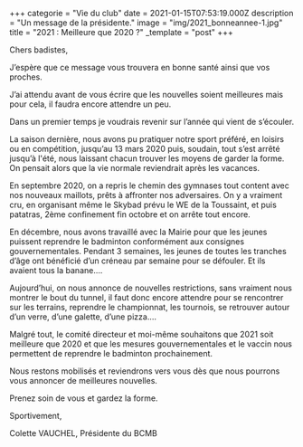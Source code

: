 +++
categorie = "Vie du club"
date = 2021-01-15T07:53:19.000Z
description = "Un message de la présidente."
image = "img/2021_bonneannee-1.jpg"
title = "2021 : Meilleure que 2020 ?"
_template = "post"
+++

Chers badistes,

J’espère que ce message vous trouvera en bonne santé ainsi que vos proches.

J’ai attendu avant de vous écrire que les nouvelles soient meilleures mais pour cela, il faudra encore attendre un peu.

Dans un premier temps je voudrais revenir sur l’année qui vient de s’écouler.

La saison dernière, nous avons pu pratiquer notre sport préféré, en loisirs ou en compétition, jusqu’au 13 mars 2020 puis, soudain, tout s’est arrêté jusqu’à l'été, nous laissant chacun trouver les moyens de garder la forme. On pensait alors que la vie normale reviendrait après les vacances.

En septembre 2020, on a repris le chemin des gymnases tout content avec nos nouveaux maillots, prêts à affronter nos adversaires. On y a vraiment cru, en organisant même le Skybad prévu le WE de la Toussaint, et puis patatras, 2ème confinement fin octobre et on arrête tout encore.

En décembre, nous avons travaillé avec la Mairie pour que les jeunes puissent reprendre le badminton conformément aux consignes gouvernementales. Pendant 3 semaines, les jeunes de toutes les tranches d’âge ont bénéficié d’un créneau par semaine pour se défouler. Et ils avaient tous la banane....

Aujourd’hui, on nous annonce de nouvelles restrictions, sans vraiment nous montrer le bout du tunnel, il faut donc encore attendre pour se rencontrer sur les terrains, reprendre le championnat, les tournois, se retrouver autour d’un verre, d’une galette, d’une pizza....

Malgré tout, le comité directeur et moi-même souhaitons que 2021 soit meilleure que 2020 et que les mesures gouvernementales et le vaccin nous permettent de reprendre le badminton prochainement.

Nous restons mobilisés et reviendrons vers vous dès que nous pourrons vous annoncer de meilleures nouvelles.

Prenez soin de vous et gardez la forme.

Sportivement,

Colette VAUCHEL, Présidente du BCMB
